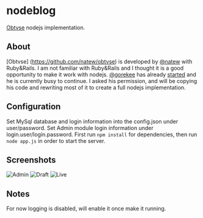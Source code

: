 nodeblog
========
[Obtvse](http://github.com/NateW/obtvse) nodejs implementation. 

## About
[Obtvse] (https://github.com/natew/obtvse) is developed by [@natew](https://github.com/natew) with Ruby&Rails. 
I am not familiar with Ruby&Rails and I thought it is a good opportunity to make it work with nodejs. [@gorekee](https://github.com/gorekee) has already [started](https://github.com/gorekee/obtvse-node.js) and he 
is currently busy to continue. I asked his permission, and will be copying his code and rewriting most of it to create a full nodejs implementation.

## Configuration
Set MySql database and login information into the config.json under user/password.
Set Admin module login information under login.user/login.password. 
First run `npm install` for dependencies, then run `node app.js` in order to start the server.

## Screenshots
![Admin](http://i.imgur.com/hfnm9.png)
![Draft](http://i.imgur.com/x4lXL.png)
![Live](http://i.imgur.com/wbVJN.png)

## Notes
For now logging is disabled, will enable it once make it running.